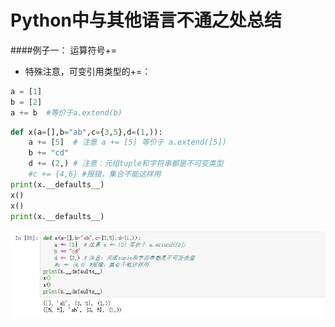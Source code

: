 # Python中与其他语言不通之处总结
####例子一： 运算符号+=
* 特殊注意，可变引用类型的+=：
````python
a = [1]
b = [2]
a += b  #等价于a.extend(b)
````
````python
def x(a=[],b="ab",c={3,5},d=(1,)):
    a += [5]  # 注意 a += [5] 等价于 a.extend([5])
    b += "cd"
    d += (2,) # 注意：元组tuple和字符串都是不可变类型
    #c += {4,6} #报错，集合不能这样用
print(x.__defaults__)
x()
x()
print(x.__defaults__)
````  
![fun003](https://raw.githubusercontent.com/1263351411/xdd.github.io/master/img/fun003.jpg)